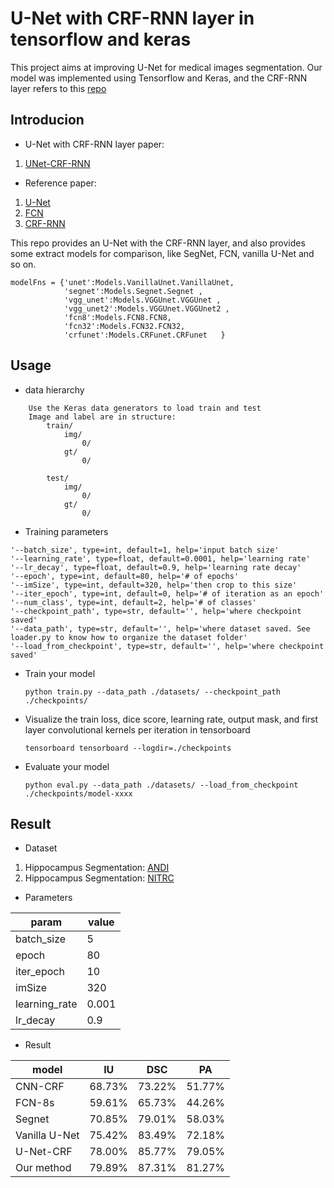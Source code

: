# U-Net with CRF-RNN layer in tensorflow and keras

This project aims at improving U-Net for medical images segmentation.
Our model was implemented using Tensorflow and Keras, and the CRF-RNN layer refers to this [repo](https://github.com/sadeepj/crfasrnn_keras/tree/master/src)

## Introducion

- U-Net with CRF-RNN layer paper:

1. [UNet-CRF-RNN]()

- Reference paper:

1. [U-Net](https://arxiv.org/pdf/1505.04597.pdf)
2. [FCN](https://www.cv-foundation.org/openaccess/content_cvpr_2015/papers/Long_Fully_Convolutional_Networks_2015_CVPR_paper.pdf)
3. [CRF-RNN](https://www.cv-foundation.org/openaccess/content_iccv_2015/papers/Zheng_Conditional_Random_Fields_ICCV_2015_paper.pdf)

This repo provides an U-Net with the CRF-RNN layer, and also provides some extract models for comparison, like SegNet, FCN, vanilla U-Net and so on.

~~~
modelFns = {'unet':Models.VanillaUnet.VanillaUnet, 
            'segnet':Models.Segnet.Segnet , 
            'vgg_unet':Models.VGGUnet.VGGUnet , 
            'vgg_unet2':Models.VGGUnet.VGGUnet2 , 
            'fcn8':Models.FCN8.FCN8, 
            'fcn32':Models.FCN32.FCN32, 
            'crfunet':Models.CRFunet.CRFunet   }
~~~

## Usage

- data hierarchy 

~~~
    Use the Keras data generators to load train and test
    Image and label are in structure:
        train/
            img/
                0/
            gt/
                0/

        test/
            img/
                0/
            gt/
                0/

~~~
- Training parameters
~~~
'--batch_size', type=int, default=1, help='input batch size'
'--learning_rate', type=float, default=0.0001, help='learning rate'
'--lr_decay', type=float, default=0.9, help='learning rate decay'
'--epoch', type=int, default=80, help='# of epochs'
'--imSize', type=int, default=320, help='then crop to this size'
'--iter_epoch', type=int, default=0, help='# of iteration as an epoch'
'--num_class', type=int, default=2, help='# of classes'
'--checkpoint_path', type=str, default='', help='where checkpoint saved'
'--data_path', type=str, default='', help='where dataset saved. See loader.py to know how to organize the dataset folder'
'--load_from_checkpoint', type=str, default='', help='where checkpoint saved'
~~~

- Train your model
  ```
  python train.py --data_path ./datasets/ --checkpoint_path ./checkpoints/
  ``` 
- Visualize the train loss, dice score, learning rate, output mask, and first layer convolutional kernels per iteration in tensorboard
  ```
  tensorboard tensorboard --logdir=./checkpoints
  ``` 
- Evaluate your model
  ```
  python eval.py --data_path ./datasets/ --load_from_checkpoint ./checkpoints/model-xxxx
  ```
 
 ## Result
 
 - Dataset
 1. Hippocampus Segmentation: [ANDI](http://adni.loni.usc.edu) 
 2. Hippocampus Segmentation: [NITRC](https://www.nitrc.org/projects/hippseg_2011/)
 
 - Parameters
 
param | value
  --| -- 
batch_size | 5
epoch | 80
iter_epoch | 10
imSize | 320
learning_rate | 0.001
lr_decay	| 0.9
 
 - Result
 
 model | IU | DSC | PA
 --| -- | -- | --
CNN-CRF |	68.73%	| 73.22%	| 51.77%
FCN-8s |	59.61%	| 65.73%	| 44.26%
Segnet |	70.85%	| 79.01%	| 58.03%
Vanilla U-Net | 75.42%	| 83.49%	| 72.18%
U-Net-CRF | 78.00%	| 85.77%	| 79.05%
Our method	| 79.89%	| 87.31%	| 81.27%

